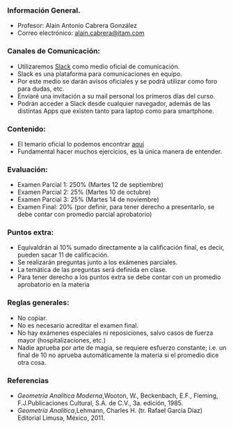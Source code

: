 ### Información General.
+ Profesor: Alain Antonio Cabrera González
+ Correo electrónico: alain.cabrera@itam.com

### Canales de Comunicación:
+ Utilizaremos [Slack](https://slack.com/) como medio oficial de comunicación.
+ Slack es una plataforma para comunicaciones en equipo.
+ Por este medio se darán avisos oficiales y se podrá utilizar como foro para dudas, etc.
+ Enviaré una invitación a su mail personal los primeros días del curso.
+ Podrán acceder a Slack desde cualquier navegador, además de las distintas Apps que existen tanto para laptop como para smartphone.

### Contenido:
+ El temario oficial lo podemos encontrar [aquí](Temario.pdf)
+ Fundamental hacer muchos ejercicios, es la única manera de entender.

### Evaluación:
+ Examen Parcial 1: 250% (Martes 12 de septiembre)
+ Examen Parcial 2: 25% (Martes 10 de octubre)
+ Examen Parcial 3: 25% (Martes 14 de noviembre)
+ Examen Final: 20% (por definir, para tener derecho a presentarlo, se debe contar con promedio parcial aprobatorio)

### Puntos extra:
+ Equivaldrán al 10% sumado directamente a la calificación final, es decir, pueden sacar 11 de calificación. 
+ Se realizarán preguntas junto a los exámenes parciales.
+ La temática de las preguntas será definida en clase.
+ Para tener derecho a los puntos extra se debe contar con un promedio aprobatorio en la materia

### Reglas generales:
+ No copiar. 
+ No es necesario acreditar el examen final.
+ No hay exámenes especiales ni reposiciones, salvo casos de fuerza mayor (hospitalizaciones, etc.)
+ Nadie aprueba por arte de magia, se requiere esfuerzo constante; i.e. un final de 10 no aprueba automáticamente la materia si el promedio dice otra cosa.

### Referencias
+ *Geometría Analítica Moderna*,Wooton, W., Beckenbach, E.F., Fleming, F.J.Publicaciones Cultural, S.A. de C.V., 3a. edición, 1985.
+ *Geometría Analítica*,Lehmann, Charles H. (tr. Rafael García Díaz) Editorial Limusa, México, 2011.
